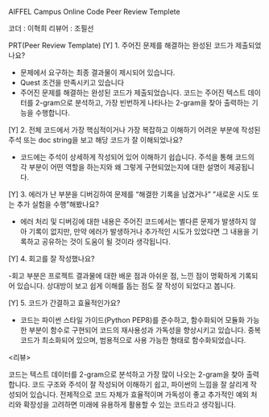 AIFFEL Campus Online Code Peer Review Templete

코더 : 이혁희
리뷰어 : 조필선



PRT(Peer Review Template)
[Y] 1. 주어진 문제를 해결하는 완성된 코드가 제출되었나요?

- 문제에서 요구하는 최종 결과물이 제시되어 있습니다.
- Quest 조건을 만족시키고 있습니다
- 주어진 문제를 해결하는 완성된 코드가 제출되었습니다. 코드는 주어진 텍스트 데이터를 2-gram으로 분석하고, 가장 빈번하게 나타나는 2-gram을 찾아 출력하는 기능을 수행합니다.



[Y] 2. 전체 코드에서 가장 핵심적이거나 가장 복잡하고 이해하기 어려운 부분에 작성된 주석 또는 doc string을 보고 해당 코드가 잘 이해되었나요?

- 코드에는 주석이 상세하게 작성되어 있어 이해하기 쉽습니다. 주석을 통해 코드의 각 부분이 어떤 역할을 하는지와 왜 그렇게 구현되었는지에 대한 설명이 제공됩니다.



[Y] 3. 에러가 난 부분을 디버깅하여 문제를 “해결한 기록을 남겼거나” ”새로운 시도 또는 추가 실험을 수행”해봤나요?
- 에러 처리 및 디버깅에 대한 내용은 주어진 코드에서는 별다른 문제가 발생하지 않아 기록이 없지만, 만약 에러가 발생하거나 추가적인 시도가 있었다면 
  그 내용을 기록하고 공유하는 것이 도움이 될 것이라 생각됩니다.





[Y] 4. 회고를 잘 작성했나요?

-회고 부분은 프로젝트 결과물에 대한 배운 점과 아쉬운 점, 느낀 점이 명확하게 기록되어 있습니다. 
 상대방이 보고  쉽게 이해를 돕는 점도 잘 작성이 되었다고 봅니다.


[Y] 5. 코드가 간결하고 효율적인가요?

- 코드는 파이썬 스타일 가이드(Python PEP8)를 준수하고, 함수화되어 모듈화 가능한 부분이 함수로 구현되어 코드의 재사용성과 가독성을 향상시키고 있습니다. 
  중복 코드가 최소화되어 있으며, 범용적으로 사용 가능한 형태로 함수화되었습니다.



<리뷰>

코드는 텍스트 데이터를 2-gram으로 분석하고 가장 많이 나오는 2-gram을 찾아 출력합니다.
코드 구조와 주석이 잘 작성되어 이해하기 쉽고, 파이썬의 느낌을 잘 살리게 작성되어 있습니다.
전제적으로 코드 자체가 효율적이며 가독성이 좋고 추가적인 예외 처리와 확장성을 고려하면 미래에 유용하게 활용할 수 있는 코드라고 생각됩니다.
